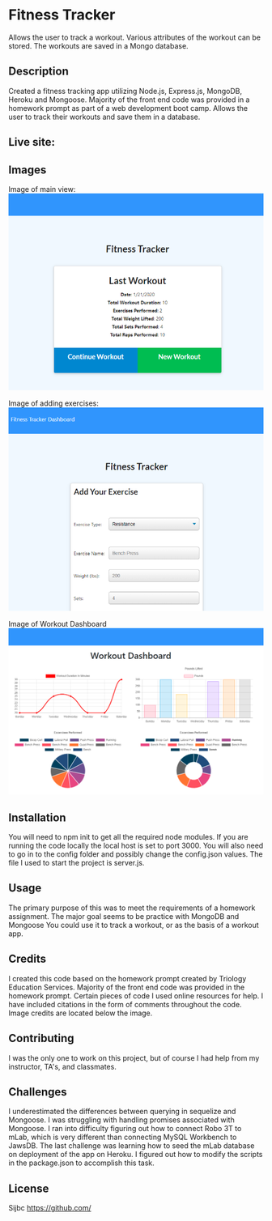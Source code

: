 # Fitness Tracker
Allows the user to track a workout. Various attributes of the workout can be stored. The workouts are saved in a Mongo database.

## Description 
Created a fitness tracking app utilizing Node.js, Express.js, MongoDB, Heroku and Mongoose. Majority of the front end code was provided in a homework prompt as part of a web development boot camp. Allows the user to track their workouts and save them in a database.

## Live site: 


## Images
Image of main view:
![Image of user's view when you visit the site](./public/images/main-view.png)

Image of adding exercises:
![Image of user's view when adding an exercise](./public/images/exercise-view.png)

Image of Workout Dashboard
![Image of user's view when looking at the Workout Dashboard](./public/images/workout-dashboard.png)

## Installation 
You will need to npm init to get all the required node modules. If you are running the code locally the local host is set to port 3000. You will also need to go in to the config folder and possibly change the config.json values. The file I used to start the project is server.js.

## Usage 
The primary purpose of this was to meet the requirements of a homework assignment. The major goal seems to be practice with MongoDB and Mongoose You could use it to track a workout, or as the basis of a workout app.

## Credits 
I created this code based on the homework prompt created by Triology Education Services. Majority of the front end code was provided in the homework prompt. Certain pieces of code I used online resources for help. I have included citations in the form of comments throughout the code. Image credits are located below the image.

## Contributing 
I was the only one to work on this project, but of course I had help from my instructor, TA's, and classmates.

## Challenges
I underestimated the differences between querying in sequelize and Mongoose. I was struggling with handling promises associated with Mongoose. I ran into difficulty figuring out how to connect Robo 3T to mLab, which is very different than connecting MySQL Workbench to JawsDB. The last challenge was learning how to seed the mLab database on deployment of the app on Heroku. I figured out how to modify the scripts in the package.json to accomplish this task.

## License
Sijbc
https://github.com/
